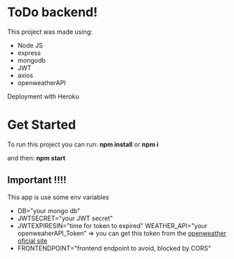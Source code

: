 # ToDo backend!
This project was made using:
 * Node JS
 * express
 * mongodb
 * JWT
 * axios
 * openweatherAPI
 
 Deployment with Heroku


# Get Started

To run this project you can run:
**npm install** or **npm i**

and then: 
**npm start**

## Important !!!!
This app is use some env variables 
* DB="your mongo db"
* JWTSECRET="your JWT secret"
* JWTEXPIRESIN="time for token to expired"
WEATHER_API="your openweaherAPI_Token" => you can get this token from the [openweather oficial site](https://openweathermap.org/)
* FRONTENDPOINT="frontend endpoint to avoid, blocked by CORS"
